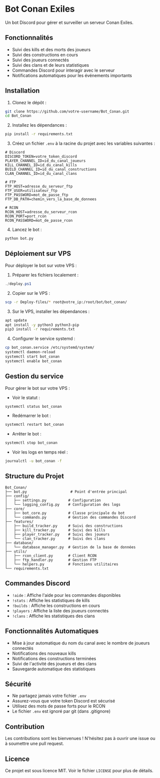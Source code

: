 # Bot Conan Exiles

Un bot Discord pour gérer et surveiller un serveur Conan Exiles.

## Fonctionnalités

- Suivi des kills et des morts des joueurs
- Suivi des constructions en cours
- Suivi des joueurs connectés
- Suivi des clans et de leurs statistiques
- Commandes Discord pour interagir avec le serveur
- Notifications automatiques pour les événements importants

## Installation

1. Clonez le dépôt :
```bash
git clone https://github.com/votre-username/Bot_Conan.git
cd Bot_Conan
```

2. Installez les dépendances :
```bash
pip install -r requirements.txt
```

3. Créez un fichier `.env` à la racine du projet avec les variables suivantes :
```env
# Discord
DISCORD_TOKEN=votre_token_discord
PLAYER_CHANNEL_ID=id_du_canal_joueurs
KILL_CHANNEL_ID=id_du_canal_kills
BUILD_CHANNEL_ID=id_du_canal_constructions
CLAN_CHANNEL_ID=id_du_canal_clans

# FTP
FTP_HOST=adresse_du_serveur_ftp
FTP_USER=utilisateur_ftp
FTP_PASSWORD=mot_de_passe_ftp
FTP_DB_PATH=chemin_vers_la_base_de_donnees

# RCON
RCON_HOST=adresse_du_serveur_rcon
RCON_PORT=port_rcon
RCON_PASSWORD=mot_de_passe_rcon
```

4. Lancez le bot :
```bash
python bot.py
```

## Déploiement sur VPS

Pour déployer le bot sur votre VPS :

1. Préparer les fichiers localement :
```powershell
./deploy.ps1
```

2. Copier sur le VPS :
```bash
scp -r Deploy-files/* root@votre_ip:/root/bot/bot_conan/
```

3. Sur le VPS, installer les dépendances :
```bash
apt update
apt install -y python3 python3-pip
pip3 install -r requirements.txt
```

4. Configurer le service systemd :
```bash
cp bot_conan.service /etc/systemd/system/
systemctl daemon-reload
systemctl start bot_conan
systemctl enable bot_conan
```

## Gestion du service

Pour gérer le bot sur votre VPS :

- Voir le statut :
```bash
systemctl status bot_conan
```

- Redémarrer le bot :
```bash
systemctl restart bot_conan
```

- Arrêter le bot :
```bash
systemctl stop bot_conan
```

- Voir les logs en temps réel :
```bash
journalctl -u bot_conan -f
```

## Structure du Projet

```
Bot_Conan/
├── bot.py                    # Point d'entrée principal
├── config/
│   ├── settings.py          # Configuration
│   └── logging_config.py    # Configuration des logs
├── core/
│   ├── bot_core.py          # Classe principale du bot
│   └── commands.py          # Gestion des commandes Discord
├── features/
│   ├── build_tracker.py     # Suivi des constructions
│   ├── kill_tracker.py      # Suivi des kills
│   ├── player_tracker.py    # Suivi des joueurs
│   └── clan_tracker.py      # Suivi des clans
├── database/
│   └── database_manager.py  # Gestion de la base de données
├── utils/
│   ├── rcon_client.py       # Client RCON
│   ├── ftp_handler.py       # Gestion FTP
│   └── helpers.py           # Fonctions utilitaires
└── requirements.txt
```

## Commandes Discord

- `!aide` : Affiche l'aide pour les commandes disponibles
- `!stats` : Affiche les statistiques de kills
- `!builds` : Affiche les constructions en cours
- `!players` : Affiche la liste des joueurs connectés
- `!clans` : Affiche les statistiques des clans

## Fonctionnalités Automatiques

- Mise à jour automatique du nom du canal avec le nombre de joueurs connectés
- Notifications des nouveaux kills
- Notifications des constructions terminées
- Suivi de l'activité des joueurs et des clans
- Sauvegarde automatique des statistiques

## Sécurité

- Ne partagez jamais votre fichier `.env`
- Assurez-vous que votre token Discord est sécurisé
- Utilisez des mots de passe forts pour le RCON
- Le fichier `.env` est ignoré par git (dans .gitignore)

## Contribution

Les contributions sont les bienvenues ! N'hésitez pas à ouvrir une issue ou à soumettre une pull request.

## Licence

Ce projet est sous licence MIT. Voir le fichier `LICENSE` pour plus de détails.

